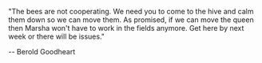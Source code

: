 
"The bees are not cooperating. We need you to come to the hive and calm them down so we can move them. As promised, if we can move the queen then Marsha won't have to work in the fields anymore. Get here by next week or there will be issues."

-- Berold Goodheart